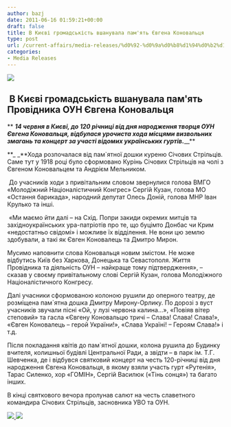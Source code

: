 ```yaml
---
author: bazj
date: 2011-06-16 01:59:21+00:00
draft: false
title: В Києві громадськість вшанувала пам'ять Євгена Коновальця
type: post
url: /current-affairs/media-releases/%d0%92-%d0%9a%d0%b8%d1%94%d0%b2%d1%96-%d0%b3%d1%80%d0%be%d0%bc%d0%b0%d0%b4%d1%81%d1%8c%d0%ba%d1%96%d1%81%d1%82%d1%8c-%d0%b2%d1%88%d0%b0%d0%bd%d1%83%d0%b2%d0%b0%d0%bb%d0%b0-%d0%bf%d0%b0%d0%bc%d1%8f/
categories:
- Media Releases
---
```


[![](http://www.ozeukes.com/wp-content/uploads/2011/06/Yevhen_Konovalets_thumb.jpg)
](http://www.ozeukes.com/wp-content/uploads/2011/06/Yevhen_Konovalets_thumb.jpg)


##  **В Києві громадськість вшанувала пам'ять Провідника ОУН Євгена Коновальця**


** ****_14 червня в Києві, до 120 річниці від дня народження творця ОУН Євгена Коновальця, відбулася урочиста хода місцями визвольних змагань та концерт за участі відомих українських гуртів._****__**

**_ _**Хода розпочалася від пам`ятної дошки куреню Січових Стрільців. Саме тут у 1918 році було сформовано Курінь Січових Стрільців на чолі з Євгеном Коновальцем та Андрієм Мельником.

 До учасників ходи з привітальним словом звернулися голова ВМГО «Молодіжний Націоналістичний Конгрес» Сергій Кузан, голова МО «Остання барикада», народний депутат Олесь Доній, голова МНР Іван Крулько та інші.

 «Ми маємо йти далі – на Схід. Попри закиди окремих митців та західноукраїнських ура-патріотів про те, що буцімто Донбас чи Крим «недостатньо свідомі» і можливе їх відділення. Не вони цю землю здобували, а такі як Євген Коновалець та Дмитро Мирон.

Мусимо наповнити слова Коновальця новим змістом. Не може відбутись Київ без Харкова, Донецька та Севастополя. Життя Провідника та діяльність ОУН – найкраще тому підтвердження», – сказав у своєму привітальному слові Сергій Кузан, голова Молодіжного Націоналістичного Конгресу.

Далі учасники сформованою колоною рушили до оперного театру, де розміщена пам`ятна дошка Дмитру Мирону-Орлику. По дорозі з вуст учасників звучали пісні «Ой, у лузі червона калина…», «Повіяв вітер степовий» та гасла «Євгену Коновальцю тричі – Слава! Слава! Слава!», «Євген Коновалець – герой України!», «Слава Україні! – Героям Слава!» і т.д.

Після покладання квітів до пам`ятної дошки, колона рушила до Будинку вчителя, колишньої будівлі Центральної Ради, а звідти – в парк ім. Т.Г. Шевченка, де і відбувся святковий концерт на честь 120-річниці від дня народження Євгена Коновальця, в якому взяли участь гурт «Рутенія», Тарас Силенко, хор «ГОМІН», Сергій Василюк («Тінь сонця») та багато інших.

В кінці святкового вечора пролунав салют на честь славетного командира Січових Стрільців, засновника УВО та ОУН.

[![](http://www.ozeukes.com/wp-content/uploads/2011/06/247179_600pxls.jpg)
](http://www.ozeukes.com/wp-content/uploads/2011/06/247179_600pxls.jpg)[![](http://www.ozeukes.com/wp-content/uploads/2011/06/259864_600pxls.jpg)
](http://www.ozeukes.com/wp-content/uploads/2011/06/259864_600pxls.jpg)

